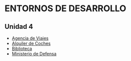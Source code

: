 # ENTORNOS DE DESARROLLO

## Unidad 4
- [Agencia de Viajes](agenciaDeViajes)
- [Alquiler de Coches](alquilerDeCoches)
- [Biblioteca](biblioteca)
- [Ministerio de Defensa](ministerioDeDefensa)

